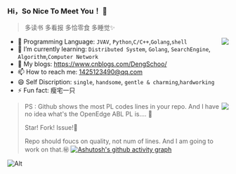 ### Hi，So Nice To Meet You！ 👋

> 多读书 多看报 多恰零食 多睡觉✨

<img align="right" src="https://github-readme-stats.vercel.app/api?username=DengSchoo&show_icons=true&theme=tokyonight">

- 🔭 Programming Language: `JVAV`, `Python`,`C/C++`,`Golang`,`shell`
- 🌱 I’m currently learning: `Distributed System`, `Golang`, `SearchEngine`, `Algorithm`,`Computer Network`
- :notebook: My blogs: https://www.cnblogs.com/DengSchoo/
- 📫 How to reach me: 1425123490@qq.com
- 😄 Self Discription:  `single`, `handsome`, `gentle & charming`,`hardworking`
- ⚡ Fun fact: 瘦宅一只 


<img align="right" src="https://github-readme-activity-graph.cyclic.app/api/top-langs/?username=DengSchoo&layout=compact">

> PS : Github shows the most PL codes lines in your repo. And I have no idea what's the OpenEdge ABL PL is.... :pig2:
>
> Star! Fork! Issue!:anger:
>
> Repo should foucs on quality, not num of lines. And I am going to work on that.:secret:
[![Ashutosh's github activity graph](https://github-readme-activity-graph.cyclic.app/graph?username=DengSchoo&bg_color=3b3a41&color=4c9e95&line=624c9e&point=6e4117&area=true&hide_border=true)](https://github.com/ashutosh00710/github-readme-activity-graph)


![Alt](https://repobeats.axiom.co/api/embed/ad2eae98d37098a618d4e65a23e3223e6503627a.svg "Repobeats analytics image")
